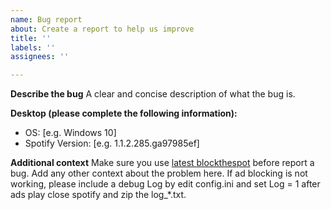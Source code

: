 ```yaml
---
name: Bug report
about: Create a report to help us improve
title: ''
labels: ''
assignees: ''

---
```


**Describe the bug**
A clear and concise description of what the bug is.

**Desktop (please complete the following information):**
 - OS: [e.g. Windows 10]
 - Spotify Version: [e.g. 1.1.2.285.ga97985ef]

**Additional context**
Make sure you use [latest blockthespot](https://github.com/mrpond/BlockTheSpot/releases) before report a bug.
Add any other context about the problem here. If ad blocking is not working, please include a debug Log
by edit config.ini and set Log = 1 after ads play close spotify and zip the log_*.txt.
